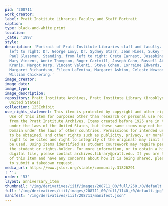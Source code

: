 ```yaml
---
pid: '208711'
work_creator:
label: Pratt Institute Libraries Faculty and Staff Portrait
caption:
type: black-and-white print
location:
_date: '1997'
style:
description: 'Portrait of Pratt Institute Libraries staff and faculty. Seated, from
  left to right: Dr. George Lowy, Dr. Sydney Starr, Jean Hines, Sukey Tamarkin and
  Paul Glassman. Standing, from left to right: Greta Earnest, Josephine McSweeney,
  Mary Vincent, Annie Thompson, Roger Cartmill, Joseph Cahn, Russell Abell, Emily
  Kranis, Margot Karp, Vincent Valenti, Steve Cohen, Lorraine Edwards, Michele Nauman,
  Margaret Richardson, Eileen LaFemina, Margaret Ashton, Celeste Newton and Dean F.
  William Chickering.'
image_creator:
image_date:
image_type:
image_description:
repository: Pratt Institute Archives, Pratt Institute Library (Brooklyn, New York,
  United States)
collection: 125Exhibit
use_rights_statement: This item is protected by copyright and other rights and restrictions.
  Use of this item for purposes other than research or personal use requires permission
  from the Pratt Institute Archives. Items created before 1925 are in the Public Domain
  under the laws of the United States, but these same items may not be in the Public
  Domain under the laws of other countries. Permissions for intended uses may need
  to be obtained, and other rights such as publicity, privacy, or moral rights (e.g.
  right to be cited and right to integrity of the original) may limit how items can
  be used. Using items identified as student coursework may require permission from
  the student or rights-holder. For more information, or to obtain a high resolution
  digital file, please contact archives.library@pratt.edu. If you are the rights-holder
  of this item and have any concerns about how it is being shared, please visit https://libguides.pratt.edu/archives/takedown
  to submit a takedown request.
media_url: https://www.jstor.org/stable/community.31826291
! '':
order: '53'
layout: anniversary_item
thumbnail: "/img/derivatives/iiif/images/208711_00/full/250,/0/default.jpg"
full: "/img/derivatives/iiif/images/208711_00/full/1140,/0/default.jpg"
manifest: "/img/derivatives/iiif/208711/manifest.json"
---
```

